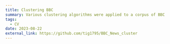```yaml
---
title: Clustering BBC
summary: Various clustering algorithms were applied to a corpus of BBC news articles, and the results were compared. Furthermore, which algorithm was best suited for the assignment of the individual news categories was classified.
tags:
  - CV
date: 2023-08-22
external_link: https://github.com/tig1795/BBC_News_cluster
---
```

